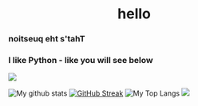 <h1 align="center">hello</h1>

### ‮That's the question

### I like Python - like you will see below

<a href="https://www.youtube.com/watch?v=dQw4w9WgXcQ"><img src="https://user-images.githubusercontent.com/73097560/115834477-dbab4500-a447-11eb-908a-139a6edaec5c.gif"></a>

![My github stats](https://github-readme-stats.vercel.app/api?username=KuramaSyu&count_private=true&show_icons=true&theme=tokyonight)
[![GitHub Streak](https://streak-stats.demolab.com?user=KuramaSyu&theme=tokyonight)](https://git.io/streak-stats)
![My Top Langs](https://github-readme-stats.vercel.app/api/top-langs/?username=KuramaSyu&theme=tokyonight&hide=TeX)
<a href="https://www.youtube.com/watch?v=dQw4w9WgXcQ"><img src="https://user-images.githubusercontent.com/73097560/115834477-dbab4500-a447-11eb-908a-139a6edaec5c.gif"></a>
